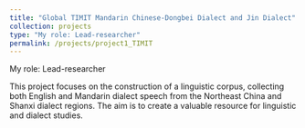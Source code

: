 ```yaml
---
title: "Global TIMIT Mandarin Chinese-Dongbei Dialect and Jin Dialect"
collection: projects
type: "My role: Lead-researcher"
permalink: /projects/project1_TIMIT
---
```


My role: Lead-researcher

This project focuses on the construction of a linguistic corpus, collecting both English and Mandarin dialect speech from the Northeast China and Shanxi dialect regions. The aim is to create a valuable resource for linguistic and dialect studies.


